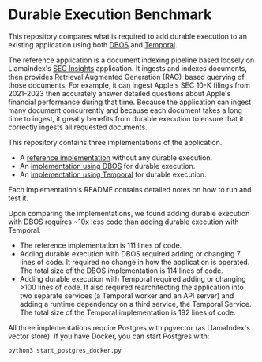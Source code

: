 # Durable Execution Benchmark

This repository compares what is required to add durable execution to an existing application using both [DBOS](https://dbos.dev) and [Temporal](https://temporal.io).

The reference application is a document indexing pipeline based loosely on LlamaIndex's [SEC Insights](https://github.com/run-llama/sec-insights) application.
It ingests and indexes documents, then provides Retrieval Augmented Generation (RAG)-based querying of those documents.
For example, it can ingest Apple's SEC 10-K filings from 2021-2023 then accurately answer detailed questions about Apple's financial performance during that time.
Because the application can ingest many document concurrently and because each document takes a long time to ingest, it greatly benefits from durable execution to ensure that it correctly ingests all requested documents.

This repository contains three implementations of the application.

- A [reference implementation](./reference-application/README.md) without any durable execution.
- An [implementation using DBOS](./dbos-application/README.md) for durable execution.
- An [implementation using Temporal](./dbos-application/README.md) for durable execution.

Each implementation's README contains detailed notes on how to run and test it.

Upon comparing the implementations, we found adding durable execution with DBOS requires ~10x less code than adding durable execution with Temporal.
- The reference implementation is 111 lines of code.
- Adding durable execution with DBOS required adding or changing 7 lines of code.
It required no change in how the application is operated.
The total size of the DBOS implementation is 114 lines of code.
- Adding durable execution with Temporal required adding or changing >100 lines of code.
It also required rearchitecting the application into two separate services (a Temporal worker and an API server) and adding a runtime dependency on a third service, the Temporal Service.
The total size of the Temporal implementation is 192 lines of code.

All three implementations require Postgres with pgvector (as LlamaIndex's vector store).
If you have Docker, you can start Postgres with:


```shell
python3 start_postgres_docker.py
```